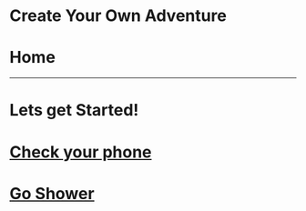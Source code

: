 # Create Your Own Adventure
# Home
---
# Lets get Started!
# [Check your phone](1st-task.md)
# [Go Shower](2nd-task.md)
